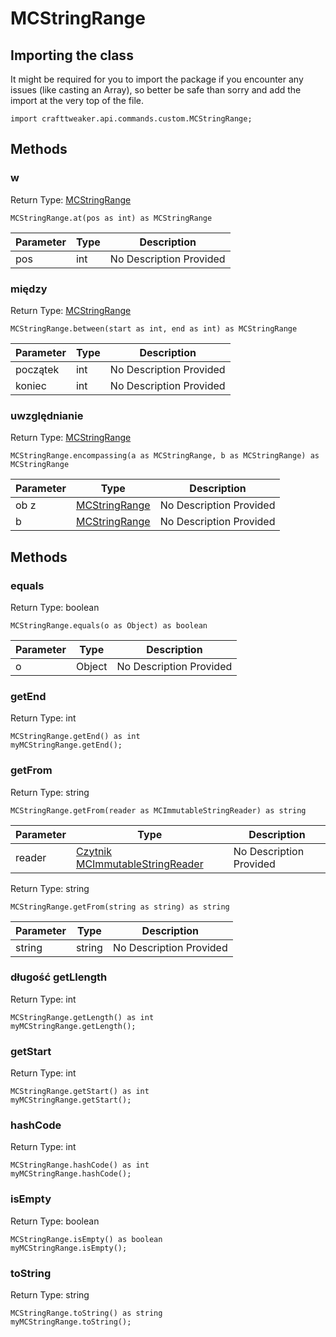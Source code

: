 # MCStringRange

## Importing the class

It might be required for you to import the package if you encounter any issues (like casting an Array), so better be safe than sorry and add the import at the very top of the file.
```zenscript
import crafttweaker.api.commands.custom.MCStringRange;
```


## Methods

### w

Return Type: [MCStringRange](/vanilla/api/commands/custom/MCStringRange)

```zenscript
MCStringRange.at(pos as int) as MCStringRange
```
| Parameter | Type | Description             |
| --------- | ---- | ----------------------- |
| pos       | int  | No Description Provided |

### między

Return Type: [MCStringRange](/vanilla/api/commands/custom/MCStringRange)

```zenscript
MCStringRange.between(start as int, end as int) as MCStringRange
```
| Parameter | Type | Description             |
| --------- | ---- | ----------------------- |
| początek  | int  | No Description Provided |
| koniec    | int  | No Description Provided |

### uwzględnianie

Return Type: [MCStringRange](/vanilla/api/commands/custom/MCStringRange)

```zenscript
MCStringRange.encompassing(a as MCStringRange, b as MCStringRange) as MCStringRange
```
| Parameter | Type                                                        | Description             |
| --------- | ----------------------------------------------------------- | ----------------------- |
| ob z      | [MCStringRange](/vanilla/api/commands/custom/MCStringRange) | No Description Provided |
| b         | [MCStringRange](/vanilla/api/commands/custom/MCStringRange) | No Description Provided |

## Methods

### equals

Return Type: boolean

```zenscript
MCStringRange.equals(o as Object) as boolean
```
| Parameter | Type   | Description             |
| --------- | ------ | ----------------------- |
| o         | Object | No Description Provided |

### getEnd

Return Type: int

```zenscript
MCStringRange.getEnd() as int
myMCStringRange.getEnd();
```
### getFrom

Return Type: string

```zenscript
MCStringRange.getFrom(reader as MCImmutableStringReader) as string
```
| Parameter | Type                                                                                    | Description             |
| --------- | --------------------------------------------------------------------------------------- | ----------------------- |
| reader    | [Czytnik MCImmutableStringReader](/vanilla/api/commands/custom/MCImmutableStringReader) | No Description Provided |

Return Type: string

```zenscript
MCStringRange.getFrom(string as string) as string
```
| Parameter | Type   | Description             |
| --------- | ------ | ----------------------- |
| string    | string | No Description Provided |

### długość getLlength

Return Type: int

```zenscript
MCStringRange.getLength() as int
myMCStringRange.getLength();
```
### getStart

Return Type: int

```zenscript
MCStringRange.getStart() as int
myMCStringRange.getStart();
```
### hashCode

Return Type: int

```zenscript
MCStringRange.hashCode() as int
myMCStringRange.hashCode();
```
### isEmpty

Return Type: boolean

```zenscript
MCStringRange.isEmpty() as boolean
myMCStringRange.isEmpty();
```
### toString

Return Type: string

```zenscript
MCStringRange.toString() as string
myMCStringRange.toString();
```

